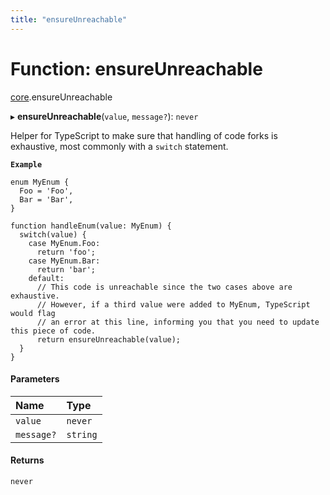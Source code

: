 ```yaml
---
title: "ensureUnreachable"
---
```

# Function: ensureUnreachable

[core](../modules/core.md).ensureUnreachable

▸ **ensureUnreachable**(`value`, `message?`): `never`

Helper for TypeScript to make sure that handling of code forks is exhaustive,
most commonly with a `switch` statement.

**`Example`**
```
enum MyEnum {
  Foo = 'Foo',
  Bar = 'Bar',
}

function handleEnum(value: MyEnum) {
  switch(value) {
    case MyEnum.Foo:
      return 'foo';
    case MyEnum.Bar:
      return 'bar';
    default:
      // This code is unreachable since the two cases above are exhaustive.
      // However, if a third value were added to MyEnum, TypeScript would flag
      // an error at this line, informing you that you need to update this piece of code.
      return ensureUnreachable(value);
  }
}
```

#### Parameters

| Name | Type |
| :------ | :------ |
| `value` | `never` |
| `message?` | `string` |

#### Returns

`never`
